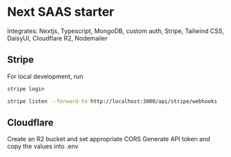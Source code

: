 # Next SAAS starter

Integrates: Nextjs, Typescript, MongoDB, custom auth, Stripe, Tailwind CSS, DaisyUI, Cloudflare R2, Nodemailer

## Stripe

For local development, run

```bash
stripe login
```

```bash
stripe listen --forward-to http://localhost:3000/api/stripe/webhooks
```

## Cloudflare

Create an R2 bucket and set appropriate CORS
Generate API token and copy the values into .env
